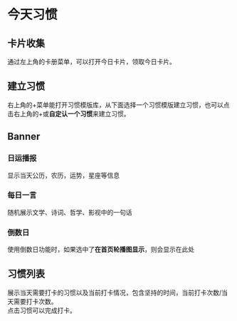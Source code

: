 # 今天习惯

## 卡片收集
通过左上角的卡册菜单，可以打开今日卡片，领取今日卡片。

## 建立习惯
右上角的+菜单能打开习惯模版库，从下面选择一个习惯模版建立习惯，也可以点击右上角的+或**自定认一个习惯**来建立习惯。

## Banner
### 日运播报
显示当天公历，农历，运势，星座等信息
### 每日一言
随机展示文学、诗词、哲学、影视中的一句话
### 倒数日
使用倒数日功能时，如果选中了**在首页轮播图显示**，则会显示在此处

## 习惯列表
展示当天需要打卡的习惯以及当前打卡情况，包含坚持的时间，当前打卡次数/当天需要打卡次数。  
点击习惯可以完成打卡。
